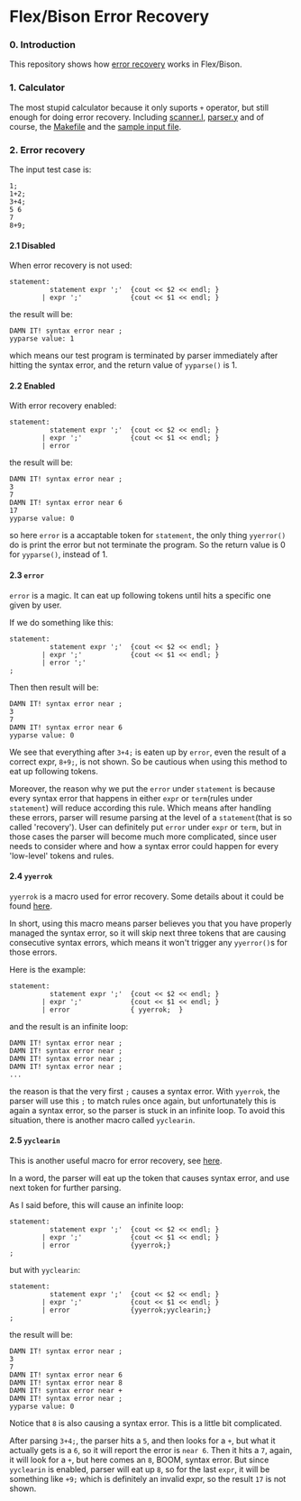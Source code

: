 # Flex/Bison Error Recovery
### 0. Introduction
This repository shows how [error recovery](https://www.gnu.org/software/bison/manual/html_node/Error-Recovery.html) works in Flex/Bison.  
### 1. Calculator
The most stupid calculator because it only suports `+` operator, but still enough for doing error recovery. Including [scanner.l](scanner.l), [parser.y](parser.y) and of course, the [Makefile](Makefile) and the [sample input file](test.cal).
### 2. Error recovery
The input test case is:
```
1;
1+2;
3+4;
5 6
7
8+9;
```
#### 2.1 Disabled
When error recovery is not used:
```
statement:
          statement expr ';'  {cout << $2 << endl; }
        | expr ';'            {cout << $1 << endl; }
```
the result will be:
```
DAMN IT! syntax error near ;
yyparse value: 1
```
which means our test program is terminated by parser immediately after hitting the syntax error, and the return value of `yyparse()` is 1.
#### 2.2 Enabled
With error recovery enabled:
```
statement:
          statement expr ';'  {cout << $2 << endl; }
        | expr ';'            {cout << $1 << endl; }
        | error
```
the result will be:
```
DAMN IT! syntax error near ;
3
7
DAMN IT! syntax error near 6
17
yyparse value: 0
```
so here `error` is a accaptable token for `statement`, the only thing `yyerror()` do is print the error but not terminate the program. So the return value is 0 for `yyparse()`, instead of 1.
#### 2.3 `error`
`error` is a magic. It can eat up following tokens until hits a specific one given by user. 

If we do something like this:
```
statement:
          statement expr ';'  {cout << $2 << endl; }
        | expr ';'            {cout << $1 << endl; }
        | error ';'
;
```
Then then result will be:
```
DAMN IT! syntax error near ;
3
7
DAMN IT! syntax error near 6
yyparse value: 0
```
We see that everything after `3+4;` is eaten up by `error`, even the result of a correct expr, `8+9;`, is not shown. So be cautious when using this method to eat up following tokens. 

Moreover, the reason why we put the `error` under `statement` is because every syntax error that happens in either `expr` or `term`(rules under `statement`) will reduce according this rule. Which means after handling these errors, parser will resume parsing at the level of a `statement`(that is so called 'recovery'). User can definitely put `error` under `expr` or `term`, but in those cases the parser will become much more complicated, since user needs to consider where and how a syntax error could happen for every 'low-level' tokens and rules. 
#### 2.4 `yyerrok`
`yyerrok` is a macro used for error recovery. Some details about it could be found [here](https://www.ibm.com/support/knowledgecenter/SSLTBW_1.13.0/com.ibm.zos.r13.bpxa600/bpxza68060.htm).

In short, using this macro means parser believes you that you have properly managed the syntax error, so it will skip next three tokens that are causing consecutive syntax errors, which means it won't trigger any `yyerror()`s for those errors. 

Here is the example:
```
statement:
          statement expr ';'  {cout << $2 << endl; }
        | expr ';'            {cout << $1 << endl; }
        | error               { yyerrok;  }
```
and the result is an infinite loop:
```
DAMN IT! syntax error near ;
DAMN IT! syntax error near ;
DAMN IT! syntax error near ;
DAMN IT! syntax error near ;
...
```
the reason is that the very first `;` causes a syntax error. With `yyerrok`, the parser will use this `;` to match rules once again, but unfortunately this is again a syntax error, so the parser is stuck in an infinite loop. To avoid this situation, there is another macro called `yyclearin`.
#### 2.5 `yyclearin`
This is another useful macro for error recovery, see [here](https://www.ibm.com/support/knowledgecenter/SSLTBW_1.13.0/com.ibm.zos.r13.bpxa600/bpxza68059.htm#wq131).

In a word, the parser will eat up the token that causes syntax error, and use next token for further parsing.

As I said before, this will cause an infinite loop:
```
statement:
          statement expr ';'  {cout << $2 << endl; }
        | expr ';'            {cout << $1 << endl; }
        | error               {yyerrok;}
;
```
but with `yyclearin`:
```
statement:
          statement expr ';'  {cout << $2 << endl; }
        | expr ';'            {cout << $1 << endl; }
        | error               {yyerrok;yyclearin;}
;
```
the result will be:
```
DAMN IT! syntax error near ;
3
7
DAMN IT! syntax error near 6
DAMN IT! syntax error near 8
DAMN IT! syntax error near +
DAMN IT! syntax error near ;
yyparse value: 0
```
Notice that `8` is also causing a syntax error. This is a little bit complicated. 

After parsing `3+4;`, the parser hits a `5`, and then looks for a `+`, but what it actually gets is a `6`, so it will report the error is `near 6`. Then it hits a `7`, again, it will look for a `+`, but here comes an `8`, BOOM, syntax error. But since `yyclearin` is enabled, parser will eat up `8`, so for the last `expr`, it will be something like `+9;` which is definitely an invalid expr, so the result `17` is not shown.


